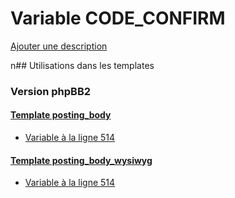 # Variable CODE_CONFIRM
[Ajouter une description](https://fa-tvars.appspot.com/CODE_CONFIRM)

n## Utilisations dans les templates

### Version phpBB2

#### [Template posting_body](subsilver/posting_body.md)
* [Variable à la ligne 514](../subsilver/posting_body.tpl#L514)

#### [Template posting_body_wysiwyg](subsilver/posting_body_wysiwyg.md)
* [Variable à la ligne 514](../subsilver/posting_body_wysiwyg.tpl#L514)